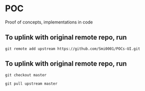 # POC
Proof of concepts, implementations in code


## To uplink with original remote repo, run
```
git remote add upstream https://github.com/Smi0001/POCs-UI.git
```

## To uplink with original remote repo, run
```
git checkout master
```
```
git pull upstream master
```

